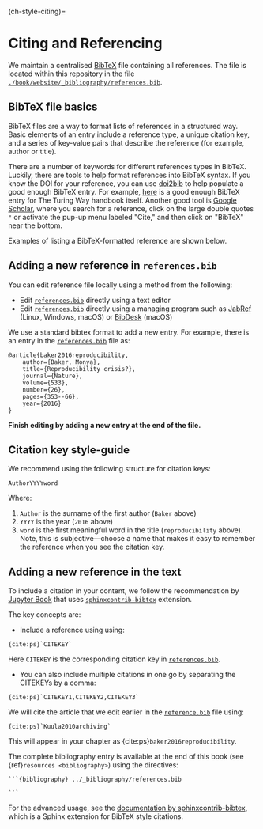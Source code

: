 (ch-style-citing)=
# Citing and Referencing

We maintain a centralised [BibTeX](http://www.bibtex.org/) file containing all references.
The file is located within this repository in the file
[`./book/website/_bibliography/references.bib`][turingbib].

## BibTeX file basics

BibTeX files are a way to format lists of references in a structured way.
Basic elements of an entry include a reference type, a unique citation key, and a series of key-value pairs that describe the reference (for example, author or title).

There are a number of keywords for different references types in BibTeX.
Luckily, there are tools to help format references into BibTeX syntax.
If you know the DOI for your reference, you can use [doi2bib](https://doi2bib.org/) to help populate a good enough BibTeX entry.
For example, [here](https://doi2bib.org/bib/https://doi.org/10.5281/zenodo.3233853) is a good enough BibTeX entry for The Turing Way handbook itself.
Another good tool is [Google Scholar](https://scholar.google.com/), where you search for a reference, click on the large double quotes `"` or activate the pup-up menu labeled "Cite," and then click on "BibTeX" near the bottom.

Examples of listing a BibTeX-formatted reference are shown below.

## Adding a new reference in `references.bib`

You can edit reference file locally using a method from the following:

- Edit [`references.bib`][turingbib] directly using a text editor
- Edit [`references.bib`][turingbib] directly using a managing program such as [JabRef](http://www.jabref.org/) (Linux, Windows, macOS) or [BibDesk](https://bibdesk.sourceforge.io/) (macOS)

We use a standard bibtex format to add a new entry.
For example, there is an entry in the [`references.bib`][turingbib] file as:

```
@article{baker2016reproducibility,
    author={Baker, Monya},
  	title={Reproducibility crisis?},
  	journal={Nature},
  	volume={533},
  	number={26},
  	pages={353--66},
  	year={2016}
}
```

**Finish editing by adding a new entry at the end of the file.**

## Citation key style-guide

We recommend using the following structure for citation keys:

```
AuthorYYYYword
```

Where:

1. `Author` is the surname of the first author (`Baker` above)
2. `YYYY` is the year (`2016` above)
3. `word` is the first meaningful word in the title (`reproducibility` above). Note, this is subjective―choose a name that makes it easy to remember the reference when you see the citation key.

## Adding a new reference in the text

To include a citation in your content, we follow the recommendation by [Jupyter Book](https://jupyterbook.org/content/citations.html) that uses [`sphinxcontrib-bibtex`](https://sphinxcontrib-bibtex.readthedocs.io/en/latest/) extension.

The key concepts are:

- Include a reference using using:
```
{cite:ps}`CITEKEY`

```
Here `CITEKEY` is the corresponding citation key in [`references.bib`][turingbib].
- You can also include multiple citations in one go by separating the CITEKEYs by a comma:
```
{cite:ps}`CITEKEY1,CITEKEY2,CITEKEY3`
```

We will cite the article that we edit earlier in the [`reference.bib`][turingbib] file using:

```
{cite:ps}`Kuula2010archiving`
```

This will appear in your chapter as {cite:ps}`baker2016reproducibility`.

The complete bibliography entry is available at the end of this book (see {ref}`resources <bibliography>`) using the directives:

    ```{bibliography} ../_bibliography/references.bib

    ```

For the advanced usage, see the [documentation by sphinxcontrib-bibtex](https://sphinxcontrib-bibtex.readthedocs.io/en/latest/usage.html), which is a Sphinx extension for BibTeX style citations.

[turingbib]: https://github.com/alan-turing-institute/the-turing-way/blob/main/book/website/_bibliography/references.bib
